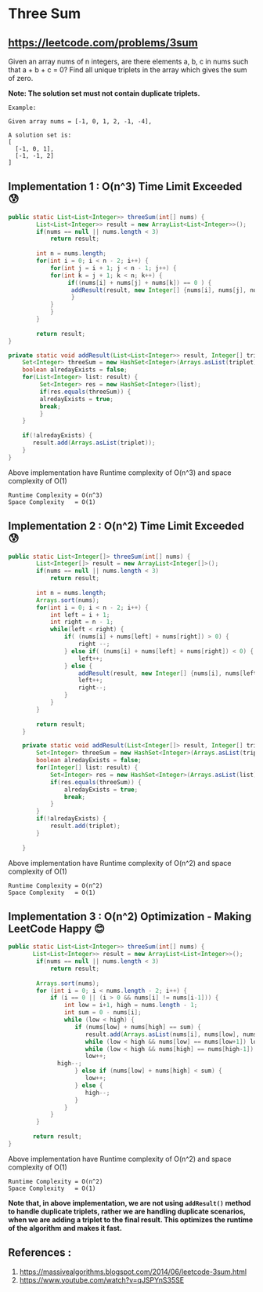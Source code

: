 # Three Sum
## https://leetcode.com/problems/3sum

Given an array nums of n integers, are there elements a, b, c in nums such that a + b + c = 0? Find all unique triplets in the array which gives the sum of zero.

**Note: The solution set must not contain duplicate triplets.**

```
Example:

Given array nums = [-1, 0, 1, 2, -1, -4],

A solution set is:
[
  [-1, 0, 1],
  [-1, -1, 2]
]
```

## Implementation 1 : O(n^3) Time Limit Exceeded 😰

```java
public static List<List<Integer>> threeSum(int[] nums) {
        List<List<Integer>> result = new ArrayList<List<Integer>>();
    	if(nums == null || nums.length < 3)
        	return result;
    	
    	int n = nums.length; 
    	for(int i = 0; i < n - 2; i++) {
    	    for(int j = i + 1; j < n - 1; j++) {
    		for(int k = j + 1; k < n; k++) {
    		     if((nums[i] + nums[j] + nums[k]) == 0 ) {
    			  addResult(result, new Integer[] {nums[i], nums[j], nums[k]});
    		      }
    		}
    	    }
    	}
    	
    	return result;
}

private static void addResult(List<List<Integer>> result, Integer[] triplet) {
	Set<Integer> threeSum = new HashSet<Integer>(Arrays.asList(triplet));
	boolean alredayExists = false;
	for(List<Integer> list: result) {
	     Set<Integer> res = new HashSet<Integer>(list);
	     if(res.equals(threeSum)) {
		 alredayExists = true;
		 break;
	     }
	}
	
	if(!alredayExists) {
	   result.add(Arrays.asList(triplet));
	}	
}
```

Above implementation have Runtime complexity of O(n^3) and space complexity of O(1)
```
Runtime Complexity = O(n^3)
Space Complexity   = O(1)
```

## Implementation 2 : O(n^2) Time Limit Exceeded 😰

```java
public static List<Integer[]> threeSum(int[] nums) {
        List<Integer[]> result = new ArrayList<Integer[]>();
    	if(nums == null || nums.length < 3)
        	return result;
    	
    	int n = nums.length; 
    	Arrays.sort(nums);
    	for(int i = 0; i < n - 2; i++) {
    		int left = i + 1;
    		int right = n - 1;
    		while(left < right) {
    			if( (nums[i] + nums[left] + nums[right]) > 0) {
    				right --;
    			} else if( (nums[i] + nums[left] + nums[right]) < 0) {
    				left++;
    			} else {
    				addResult(result, new Integer[] {nums[i], nums[left], nums[right]});
    				left++;
    				right--;
    			}
    		}
    	}
    	
    	return result;
    }

	private static void addResult(List<Integer[]> result, Integer[] triplet) {
		Set<Integer> threeSum = new HashSet<Integer>(Arrays.asList(triplet));
		boolean alredayExists = false;
		for(Integer[] list: result) {
			Set<Integer> res = new HashSet<Integer>(Arrays.asList(list));
			if(res.equals(threeSum)) {
				alredayExists = true;
				break;
			}
		}
		if(!alredayExists) {
			result.add(triplet);
		}
		
	}
```
Above implementation have Runtime complexity of O(n^2) and space complexity of O(1)
```
Runtime Complexity = O(n^2)
Space Complexity   = O(1)
```

## Implementation 3 : O(n^2) Optimization - Making LeetCode Happy 😊

```java
public static List<List<Integer>> threeSum(int[] nums) {
       List<List<Integer>> result = new ArrayList<List<Integer>>();
    	if(nums == null || nums.length < 3)
        	return result;
    	
    	Arrays.sort(nums);
    	for (int i = 0; i < nums.length - 2; i++) {
    	    if (i == 0 || (i > 0 && nums[i] != nums[i-1])) {
    	        int low = i+1, high = nums.length - 1;
    	        int sum = 0 - nums[i];
    	        while (low < high) {
    	           if (nums[low] + nums[high] == sum) {
    	              result.add(Arrays.asList(nums[i], nums[low], nums[high]));
    	              while (low < high && nums[low] == nums[low+1]) low++;
    	              while (low < high && nums[high] == nums[high-1]) high--;
    	              low++; 
		      high--;
    	           } else if (nums[low] + nums[high] < sum) {
    	              low++;
    	           } else {
    	              high--;
    	           }
    	        }
    	    }
    	}
    	
       return result;
}
```
Above implementation have Runtime complexity of O(n^2) and space complexity of O(1)
```
Runtime Complexity = O(n^2)
Space Complexity   = O(1)
```
**Note that, in above implementation, we are not using `addResult()` method to handle duplicate triplets, rather we are handling duplicate scenarios, when we are adding a triplet to the final result. This optimizes the runtime of the algorithm and makes it fast.**

## References :
1. https://massivealgorithms.blogspot.com/2014/06/leetcode-3sum.html
2. https://www.youtube.com/watch?v=qJSPYnS35SE
